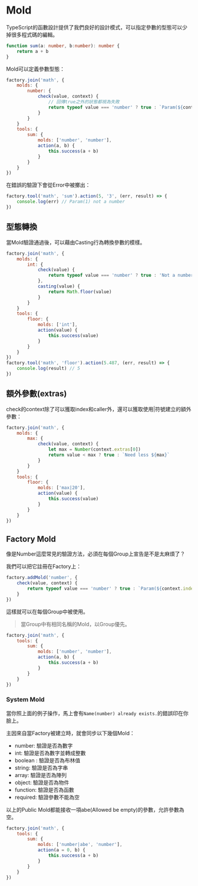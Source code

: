 # Mold

TypeScript的函數設計提供了我們良好的設計模式，可以指定參數的型態可以少掉很多程式碼的編輯。

```ts
function sum(a: number, b:number): number {
    return a + b
}
```

Mold可以定義參數型態：

```js
factory.join('math', {
    molds: {
        number: {
            check(value, context) {
                // 回傳true之外的狀態都視為失敗
                return typeof value === 'number' ? true : `Param(${context.index}) not a number`
            }
        }
    }
    tools: {
        sum: {
            molds: ['number', 'number'],
            action(a, b) {
                this.success(a + b)
            }
        }
    }
})
```

在錯誤的驗證下會從Error中被擲出：

```js
factory.tool('math', 'sum').action(5, '3', (err, result) => {
    console.log(err) // Param(1) not a number
})
```

## 型態轉換

當Mold驗證通過後，可以藉由Casting行為轉換參數的模樣。

```js
factory.join('math', {
    molds: {
        int: {
            check(value) {
                return typeof value === 'number' ? true : 'Not a number'
            },
            casting(value) {
                return Math.floor(value)
            }
        }
    }
    tools: {
        floor: {
            molds: ['int'],
            action(value) {
                this.success(value)
            }
        }
    }
})
factory.tool('math', 'floor').action(5.487, (err, result) => {
    console.log(result) // 5
})
```

## 額外參數(extras)

check的context除了可以獲取index和caller外，還可以獲取使用|符號建立的額外參數：

```js
factory.join('math', {
    molds: {
        max: {
            check(value, context) {
                let max = Number(context.extras[0])
                return value < max ? true : `Need less ${max}`
            }
        }
    }
    tools: {
        floor: {
            molds: ['max|20'],
            action(value) {
                this.success(value)
            }
        }
    }
})
```

## Factory Mold

像是Number這麼常見的驗證方法，必須在每個Group上宣告是不是太麻煩了？

我們可以把它註冊在Factory上：

```js
factory.addMold('number', {
    check(value, context) {
        return typeof value === 'number' ? true : `Param(${context.index}) not a number`
    }
})
```

這樣就可以在每個Group中被使用。

> 當Group中有相同名稱的Mold，以Group優先。

```js
factory.join('math', {
    tools: {
        sum: {
            molds: ['number', 'number'],
            action(a, b) {
                this.success(a + b)
            }
        }
    }
})
```

### System Mold

當你照上面的例子操作，馬上會有`Name(number) already exists.`的錯誤印在你臉上。

主因來自當Factory被建立時，就會同步以下幾個Mold：

* number: 驗證是否為數字
* int: 驗證是否為數字並轉成整數
* boolean : 驗證是否為布林值
* string: 驗證是否為字串
* array: 驗證是否為陣列
* object: 驗證是否為物件
* function: 驗證是否為函數
* required: 驗證參數不能為空

以上的Public Mold都能接收一項abe(Allowed be empty)的參數，允許參數為空。

```js
factory.join('math', {
    tools: {
        sum: {
            molds: ['number|abe', 'number'],
            action(a = 0, b) {
                this.success(a + b)
            }
        }
    }
})
```